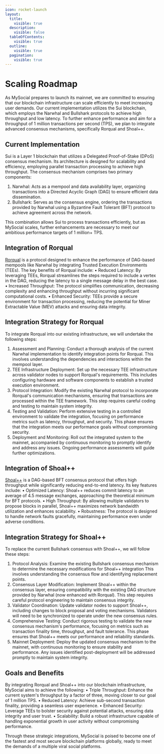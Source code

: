 ```yaml
---
icon: rocket-launch
layout:
  title:
    visible: true
  description:
    visible: false
  tableOfContents:
    visible: true
  outline:
    visible: true
  pagination:
    visible: true
---
```


# Scaling Roadmap

As MySocial prepares to launch its mainnet, we are committed to ensuring that our blockchain infrastructure can scale efficiently to meet increasing user demands. Our current implementation utilizes the Sui blockchain, which employs the Narwhal and Bullshark protocols to achieve high throughput and low latency. To further enhance performance and aim for a throughput of 1 million transactions per second (TPS), we plan to integrate advanced consensus mechanisms, specifically Rorqual and Shoal++.

## Current Implementation

Sui is a Layer 1 blockchain that utilizes a Delegated Proof-of-Stake (DPoS) consensus mechanism. Its architecture is designed for scalability and efficiency, employing parallel transaction processing to achieve high throughput. The consensus mechanism comprises two primary components:
1.	Narwhal: Acts as a mempool and data availability layer, organizing transactions into a Directed Acyclic Graph (DAG) to ensure efficient data dissemination.
2.	Bullshark: Serves as the consensus engine, ordering the transactions provided by Narwhal using a Byzantine Fault Tolerant (BFT) protocol to achieve agreement across the network.

This combination allows Sui to process transactions efficiently, but as MySocial scales, further enhancements are necessary to meet our ambitious performance targets of 1 million+ TPS.

## Integration of Rorqual

[Rorqual](https://arxiv.org/html/2408.14099v1) is a protocol designed to enhance the performance of DAG-based mempools like Narwhal by integrating Trusted Execution Environments (TEEs). The key benefits of Rorqual include:
•	Reduced Latency: By leveraging TEEs, Rorqual streamlines the steps required to include a vertex in the DAG, reducing the latency to a single message delay in the best case.
•	Increased Throughput: The protocol simplifies communication, decreasing complexity and enhancing throughput without incurring significant computational costs.
•	Enhanced Security: TEEs provide a secure environment for transaction processing, reducing the potential for Miner Extractable Value (MEV) attacks and ensuring data integrity.

## Integration Strategy for Rorqual

To integrate Rorqual into our existing infrastructure, we will undertake the following steps:
1.	Assessment and Planning: Conduct a thorough analysis of the current Narwhal implementation to identify integration points for Rorqual. This involves understanding the dependencies and interactions within the mempool layer.
2.	TEE Infrastructure Deployment: Set up the necessary TEE infrastructure across validator nodes to support Rorqual's requirements. This includes configuring hardware and software components to establish a trusted execution environment.
3.	Protocol Integration: Modify the existing Narwhal protocol to incorporate Rorqual's communication mechanisms, ensuring that transactions are processed within the TEE framework. This step requires careful coding and testing to maintain system integrity.
4.	Testing and Validation: Perform extensive testing in a controlled environment to validate the integration, focusing on performance metrics such as latency, throughput, and security. This phase ensures that the integration meets our performance goals without compromising security.
5.	Deployment and Monitoring: Roll out the integrated system to the mainnet, accompanied by continuous monitoring to promptly identify and address any issues. Ongoing performance assessments will guide further optimizations.

## Integration of Shoal++

[Shoal++](https://arxiv.org/abs/2405.20488) is a DAG-based BFT consensus protocol that offers high throughput while significantly reducing end-to-end latency. Its key features include:
•	Optimized Latency: Shoal++ reduces commit latency to an average of 4.5 message exchanges, approaching the theoretical minimum for BFT protocols.
•	High Throughput: By allowing multiple validators to propose blocks in parallel, Shoal++ maximizes network bandwidth utilization and enhances scalability.
•	Robustness: The protocol is designed to handle network faults gracefully, maintaining performance even under adverse conditions.

## Integration Strategy for Shoal++

To replace the current Bullshark consensus with Shoal++, we will follow these steps:
1.	Protocol Analysis: Examine the existing Bullshark consensus mechanism to determine the necessary modifications for Shoal++ integration This involves understanding the consensus flow and identifying replacement points.
2.	Consensus Layer Modification: Implement Shoal++ within the consensus layer, ensuring compatibility with the existing DAG structure provided by Narwhal (now enhanced with Rorqual). This step requires careful protocol engineering to maintain consensus integrity.
3.	Validator Coordination: Update validator nodes to support Shoal++, including changes to block proposal and voting mechanisms. Validators will need to be synchronized to operate under the new consensus rules.
4.	Comprehensive Testing: Conduct rigorous testing to validate the new consensus mechanism's performance, focusing on metrics such as transaction finality time, throughput, and fault tolerance. This phase ensures that Shoal++ meets our performance and reliability standards.
5.	Mainnet Deployment: Deploy the updated consensus mechanism to the mainnet, with continuous monitoring to ensure stability and performance. Any issues identified post-deployment will be addressed promptly to maintain system integrity.

## Goals and Benefits

By integrating Rorqual and Shoal++ into our blockchain infrastructure, MySocial aims to achieve the following:
•	Triple Throughput: Enhance the current system's throughput by a factor of three, moving closer to our goal of 1 million TPS.
•	Reduced Latency: Achieve sub-second transaction finality, providing a seamless user experience.
•	Enhanced Security: Leverage TEEs to bolster security against potential attacks, ensuring data integrity and user trust.
•	Scalability: Build a robust infrastructure capable of handling exponential growth in user activity without compromising performance.

Through these strategic integrations, MySocial is poised to become one of the fastest and most secure blockchain platforms globally, ready to meet the demands of a multiple viral social platforms.